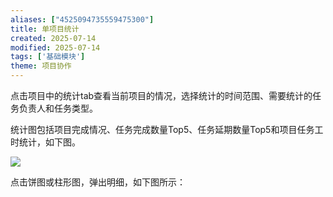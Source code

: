 ```yaml
---
aliases: ["4525094735559475300"]
title: 单项目统计
created: 2025-07-14
modified: 2025-07-14
tags: ['基础模块']
theme: 项目协作
---
```


点击项目中的统计tab查看当前项目的情况，选择统计的时间范围、需要统计的任务负责人和任务类型。

统计图包括项目完成情况、任务完成数量Top5、任务延期数量Top5和项目任务工时统计，如下图。

![](https://myhelpdoc.oss-cn-heyuan.aliyuncs.com/mdimages/947a1c8979a174b4814b928ba72b282e.jpg)

点击饼图或柱形图，弹出明细，如下图所示：

